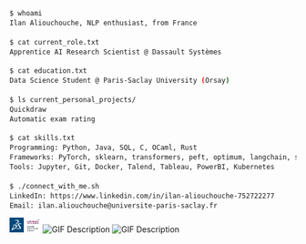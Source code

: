 ```bash
$ whoami
Ilan Aliouchouche, NLP enthusiast, from France

$ cat current_role.txt
Apprentice AI Research Scientist @ Dassault Systèmes

$ cat education.txt
Data Science Student @ Paris-Saclay University (Orsay)

$ ls current_personal_projects/
Quickdraw
Automatic exam rating

$ cat skills.txt
Programming: Python, Java, SQL, C, OCaml, Rust
Frameworks: PyTorch, sklearn, transformers, peft, optimum, langchain, spark
Tools: Jupyter, Git, Docker, Talend, Tableau, PowerBI, Kubernetes

$ ./connect_with_me.sh
LinkedIn: https://www.linkedin.com/in/ilan-aliouchouche-752722277
Email: ilan.aliouchouche@universite-paris-saclay.fr⠀⠀⠀⠀⠀
```

<p align="left">
    <img src="3ds.png" alt="Image Description 1" width="5%" />
    <img src="paris-saclay.png" alt="Image Description 2" width="5%" />
    <img src="https://66.media.tumblr.com/tumblr_macx4vgB5f1rfjowdo1_500.gif" alt="GIF Description" width="5%" />
    <img src="https://i.gifer.com/origin/4b/4b55a5c5f95757c8d56c089051fa21f7_w200.gif" alt="GIF Description" width="7%" />
</p>
